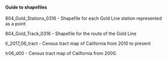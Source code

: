 #### Guide to shapefiles

804_Gold_Stations_0316 - Shapefile for each Gold Line station represented as a point

804_Gold_Track_0316 - Shapefile for the route of the Gold Line

tl_2017_06_tract - Census tract map of California from 2010 to present  

tr06_d00 - Census tract map of California from 2000. 
